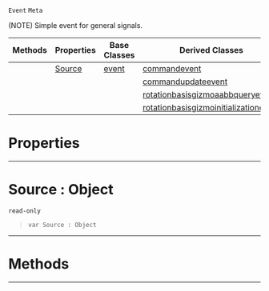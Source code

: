  `Event` `Meta`



(NOTE) Simple event for general signals.

|Methods|Properties|Base Classes|Derived Classes|
|---|---|---|---|
| |[ Source](objectevent.md#source-object)|[event](event.md)|[commandevent](commandevent.md)|
| | | |[commandupdateevent](commandupdateevent.md)|
| | | |[rotationbasisgizmoaabbqueryevent](rotationbasisgizmoaabbqueryevent.md)|
| | | |[rotationbasisgizmoinitializationevent](rotationbasisgizmoinitializationevent.md)|


 #  Properties


---  
 #  Source : Object

 `read-only`

> 
> ```TS:Nada
> var Source : Object


---  
 #  Methods


---  
 

 
